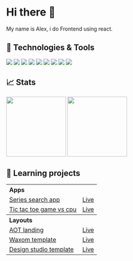 # Hi there 👋

My name is Alex, i do Frontend using react.

## 🔧 Technologies & Tools

![](https://img.shields.io/badge/Editor-VS_Code-informational?style=flat&logo=visual-studio-code&logoColor=white&color=6aa6f8)
![](https://img.shields.io/badge/Code-JavaScript-informational?style=flat&logo=javascript&logoColor=white&color=6aa6f8)
![](https://img.shields.io/badge/Code-React-informational?style=flat&logo=react&logoColor=white&color=6aa6f8)
![](https://img.shields.io/badge/Code-Redux_toolkit-informational?style=flat&logo=redux&logoColor=white&color=6aa6f8)
![](https://img.shields.io/badge/Code-SCSS-informational?style=flat&logo=sass&logoColor=white&color=6aa6f8)
![](https://img.shields.io/badge/Code-Bootstrap-informational?style=flat&logo=bootstrap&logoColor=white&color=6aa6f8)
![](https://img.shields.io/badge/Shell-Bash-informational?style=flat&logo=gnu-bash&logoColor=white&color=6aa6f8)
![](https://img.shields.io/badge/Tools-Figma-informational?style=flat&logo=figma&logoColor=white&color=6aa6f8)
![](https://img.shields.io/badge/Tools-Prettier-informational?style=flat&logo=prettier&logoColor=white&color=6aa6f8)

## 📈 Stats

<p>
 <img height="160em" src="https://github-readme-stats.vercel.app/api?username=alexign473&show_icons=true&theme=react" />
 <img height="160em" src="https://github-readme-stats-eight-theta.vercel.app/api/top-langs/?username=alexign473&theme=react&layout=compact" />
</p>

## 🌱 Learning projects

<table>
	<tr>
        <th colspan="2" align="start">
            Apps
        </th>
    </tr>
	<tr>
        <td><a href="https://github.com/alexign473/information_platform_serials">Series search app</a></td>
		<td><a href="https://serials--seracher.herokuapp.com/" target="_blank">Live</a></td>	
	</tr>
    <tr>
        <td><a href="https://github.com/alexign473/tic-tac-toe-react">Tic tac toe game vs cpu</a></td>
		<td><a href="https://alexign473.github.io/tic-tac-toe-react/" target="_blank">Live</a></td>
	</tr>
        <th colspan="2" align="start">
            Layouts
        </th>
    </tr>
    <tr>
        <td><a href="https://github.com/alexign473/aot-landing">AOT landing</a></td>
    	<td><a href="https://alexign473.github.io/aot-landing/" target="_blank">Live</a></td>
    </tr>
    <tr>
        <td><a href="https://github.com/alexign473/waxom-template">Waxom template</a></td>
    	<td><a href="https://alexign473.github.io/waxom-template/" target="_blank">Live</a></td>
    </tr>
    <tr>
        <td><a href="https://github.com/alexign473/design-studio-layout-scss">Design studio template</a></td>
    	<td><a href="https://alexign473.github.io/design-studio-layout-scss/" target="_blank">Live</a></td>
    </tr>
    </tbody>
</table>

<!--
**alexign473/alexign473** is a ✨ _special_ ✨ repository because its `README.md` (this file) appears on your GitHub profile.

Here are some ideas to get you started:

- 🔭 I’m currently working on ...
- 🌱 I’m currently learning ...
- 👯 I’m looking to collaborate on ...
- 🤔 I’m looking for help with ...
- 💬 Ask me about ...
- 📫 How to reach me: ...
- 😄 Pronouns: ...
- ⚡ Fun fact: ...
-->
